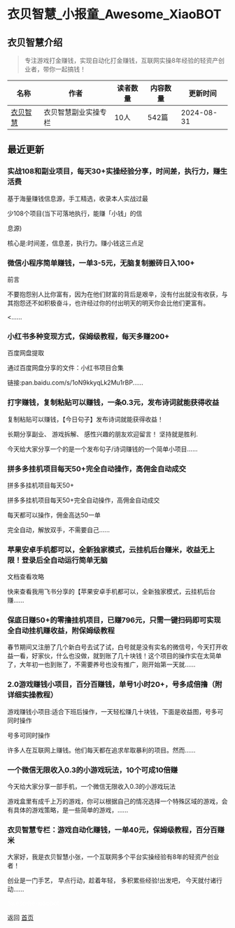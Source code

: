 # 衣贝智慧_小报童_Awesome_XiaoBOT

## 衣贝智慧介绍
> 专注游戏打金赚钱，实现自动化打金赚钱，互联网实操8年经验的轻资产创业者，带你一起搞钱！  
  


|名称|作者|读者数量|内容数量|更新时间|
|---|---|---|---|---|
|[衣贝智慧](https://xiaobot.net/p/applle899?refer=0b133df9-27dc-423b-8101-639049001c13)|衣贝智慧副业实操专栏|10人|542篇|2024-08-31|

## 最近更新
### 实战108和副业项目，每天30+实操经验分享，时间差，执行力，赚生活费

基于海量赚钱信息源，手工精选，收录本人实战过最

少108个项目(当下可落地执行，能赚「小钱」的信

息源)

核心是:时间差，信息差，执行力。赚小钱这三点足

### 微信小程序简单赚钱，一单3-5元，无脑复制搬砖日入100+

前言

不要抱怨别人比你富有，因为在他们财富的背后是艰辛，没有付出就没有收获，与其抱怨还不如积极奋斗，也许经过你的付出明天的明天你会比他们更富有。

<......

### 小红书多种变现方式，保姆级教程，每天多赚200+

百度网盘提取

通过百度网盘分享的文件：小红书项目合集

链接:pan.baidu.com/s/1oN9kkyqLk2Mu1rBP......

### 打字赚钱，复制粘贴可以赚钱，一条0.3元，发布诗词就能获得收益

复制粘贴可以赚钱，【今日句子】发布诗词就能获得收益！

长期分享副业、 游戏拆解、 感性兴趣的朋友欢迎留言！ 坚持就是胜利.

今天给大家分享一个的是一个发布句子/诗词赚钱的一个简单小项目......

### 拼多多挂机项目每天50+完全自动操作，高佣金自动成交

拼多多挂机项目每天50+

拼多多挂机项目每天50+完全自动操作，高佣金自动成交

每天都可以操作，佣金高达50一单

完全自动，解放双手，不需要自己......

### 苹果安卓手机都可以，全新独家模式，云挂机后台赚米，收益无上限！登录后全自动运行简单无脑

文档查看攻略

快来查看我用飞书分享的【苹果安卓手机都可以，全新独家模式，云挂机后台赚......

### 保底日赚50+的零撸挂机项目，已赚796元，只需一键扫码即可实现全自动挂机赚收益，附保姆级教程

春节期间又注册了几个新白号去试了试，白号就是没有实名的微信号，今天打开收益一看，好家伙，什么也没做，就到账了几十块钱！这个项目的操作实在太简单了，大年初一也到账了，不需要养号也没有推广，刚开始第一天就......

### 2.0游戏赚钱小项目，百分百赚钱，单号1小时20+，号多成倍撸（附详细实操教程）

游戏赚钱小项目:适合下班后操作，一天轻松赚几十块钱，下面是收益图，号多可同时操作

号多可同时操作

许多人在互联网上赚钱。他们每天都在追求牟取暴利的项目。然而......

### 一个微信无限收入0.3的小游戏玩法，10个可成10倍赚

今天给大家分享一部手机，一个微信无限收入0.3的小游戏玩法

游戏盒里有成千上万的游戏，你可以根据自己的情况选择一个特殊区域的游戏，会有具体的游戏策略，是一些简单的游戏，......

### 衣贝智慧专栏：游戏自动化赚钱，一单40元，保姆级教程，百分百赚米

大家好，我是衣贝智慧小张，一个互联网多个平台实操经验有8年的轻资产创业者！

创业是一门手艺， 早点行动，趁着年轻， 多积累些经验!出发吧， 今天就付诸行动......


<a href="https://github.com/Reno9527/awesome-xiaobot" style="color: white; text-decoration: none;">awesome-xiaobot</a>

返回 [首页](../README.md)
